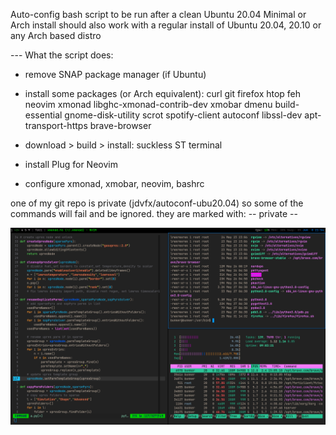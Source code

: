 Auto-config bash script to be run after a clean Ubuntu 20.04 Minimal or Arch install
should also work with a regular install of Ubuntu 20.04, 20.10 or any Arch based distro

--- What the script does:

- remove SNAP package manager (if Ubuntu)
- install some packages (or Arch equivalent):
curl git firefox htop feh neovim xmonad libghc-xmonad-contrib-dev xmobar
dmenu build-essential gnome-disk-utility scrot spotify-client
autoconf libssl-dev apt-transport-https brave-browser

- download > build > install: suckless ST terminal
- install Plug for Neovim
- configure xmonad, xmobar, neovim, bashrc

one of my git repo is private (jdvfx/autoconf-ubu20.04)
so some of the commands will fail and be ignored.
they are marked with: -- private --

![xmonad desktop](https://github.com/jdvfx/setup/blob/master/xmonad_screenshot.png)


